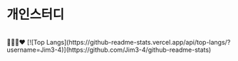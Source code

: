 <h1>개인스터디</h1> <br>
💖🥰😝❤️
[![Top Langs](https://github-readme-stats.vercel.app/api/top-langs/?username=Jim3-4)](https://github.com/Jim3-4/github-readme-stats)
